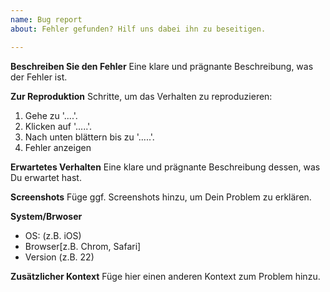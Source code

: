 ```yaml
---
name: Bug report
about: Fehler gefunden? Hilf uns dabei ihn zu beseitigen.

---
```


**Beschreiben Sie den Fehler**
Eine klare und prägnante Beschreibung, was der Fehler ist.

**Zur Reproduktion**
Schritte, um das Verhalten zu reproduzieren:
1. Gehe zu '....'.
2. Klicken auf '.....'.
3. Nach unten blättern bis zu '.....'.
4. Fehler anzeigen

**Erwartetes Verhalten**
Eine klare und prägnante Beschreibung dessen, was Du erwartet hast.

**Screenshots**
Füge ggf. Screenshots hinzu, um Dein Problem zu erklären.

**System/Brwoser**
 - OS: (z.B. iOS)
 - Browser[z.B. Chrom, Safari]
 - Version (z.B. 22)

**Zusätzlicher Kontext**
Füge hier einen anderen Kontext zum Problem hinzu.
